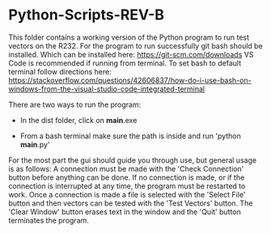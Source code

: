 # Python-Scripts-REV-B

This folder contains a working version of the Python program to run test vectors on the R232. 
For the program to run successfully git bash should be installed. 
Which can be installed here: https://git-scm.com/downloads
VS Code is recommended if running from terminal. To set bash to default terminal follow directions here:
https://stackoverflow.com/questions/42606837/how-do-i-use-bash-on-windows-from-the-visual-studio-code-integrated-terminal

There are two ways to run the program:

- In the dist folder, click on __main__.exe

- From a bash terminal make sure the path is inside <Python Scripts Rev B> and run 'python __main__.py'

For the most part the gui should guide you through use, but general usage is as follows:
A connection must be made with the 'Check Connection' button before anything can be done. If no connection is made,
or if the connection is interrupted at any time, the program must be restarted to work.
Once a connection is made a file is selected with the 'Select File' button and then vectors can be tested
with the 'Test Vectors' button. The 'Clear Window' button erases text in the window and the 'Quit' button terminates the program.
